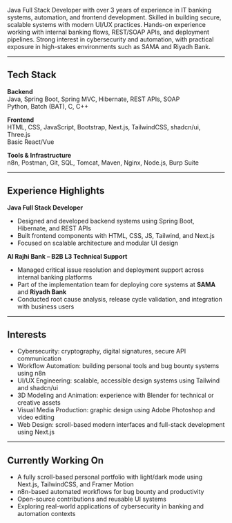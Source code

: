 Java Full Stack Developer with over 3 years of experience in IT banking systems, automation, and frontend development. Skilled in building secure, scalable systems with modern UI/UX practices. Hands-on experience working with internal banking flows, REST/SOAP APIs, and deployment pipelines. Strong interest in cybersecurity and automation, with practical exposure in high-stakes environments such as SAMA and Riyadh Bank.

---

## Tech Stack

**Backend**  
Java, Spring Boot, Spring MVC, Hibernate, REST APIs, SOAP  
Python, Batch (BAT), C, C++

**Frontend**  
HTML, CSS, JavaScript, Bootstrap, Next.js, TailwindCSS, shadcn/ui, Three.js  
Basic React/Vue

**Tools & Infrastructure**  
n8n, Postman, Git, SQL, Tomcat, Maven, Nginx, Node.js, Burp Suite

---

## Experience Highlights

**Java Full Stack Developer**  
- Designed and developed backend systems using Spring Boot, Hibernate, and REST APIs  
- Built frontend components with HTML, CSS, JS, Tailwind, and Next.js  
- Focused on scalable architecture and modular UI design

**Al Rajhi Bank – B2B L3 Technical Support**  
- Managed critical issue resolution and deployment support across internal banking platforms  
- Part of the implementation team for deploying core systems at **SAMA** and **Riyadh Bank**  
- Conducted root cause analysis, release cycle validation, and integration with business users

---

## Interests

- Cybersecurity: cryptography, digital signatures, secure API communication  
- Workflow Automation: building personal tools and bug bounty systems using n8n  
- UI/UX Engineering: scalable, accessible design systems using Tailwind and shadcn/ui  
- 3D Modeling and Animation: experience with Blender for technical or creative assets  
- Visual Media Production: graphic design using Adobe Photoshop and video editing  
- Web Design: scroll-based modern interfaces and full-stack development using Next.js

---

## Currently Working On

- A fully scroll-based personal portfolio with light/dark mode using Next.js, TailwindCSS, and Framer Motion  
- n8n-based automated workflows for bug bounty and productivity  
- Open-source contributions and reusable UI systems  
- Exploring real-world applications of cybersecurity in banking and automation contexts